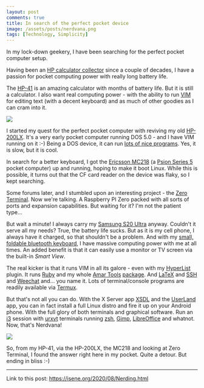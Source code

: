 ```yaml
---
layout: post
comments: true
title: In search of the perfect pocket device
image: /assets/posts/nerdvana.png
tags: [Technology, Simplicity]
---
```


In my lock-down geekery, I have been searching for the perfect pocket computer setup.
 
Having been an [HP calculator collector](https://youtu.be/czzuz1j364E) since a couple of decades, I have a passion for pocket computing power with really long battery life.

The [HP-41](https://isene.org/hp-41/) is an amazing calculator with months of battery life. But it is still a calculator. I also want real computing power - with the ability to run [VIM](https://en.wikipedia.org/wiki/Vim_(text_editor)) for editing text (with a decent keyboard) and as much of other goodies as I can cram into it. 

![](https://isene.org/assets/posts/nerdvana.png)

I started my quest for the perfect pocket computer with reviving my old [HP-200LX](https://en.wikipedia.org/wiki/HP_200LX). It's a very early pocket computer running DOS 5.0 - and I have VIM running on it :-) Being a DOS device, it can run [lots of nice programs](http://mizj.com/). Yes, it is slow, but it is cool.

In search for a better keyboard, I got the [Ericsson MC218](http://phonedb.net/index.php?m=device&id=840&c=ericsson_mc218) (a [Psion Series 5](https://en.wikipedia.org/wiki/Psion_Series_5) pocket computer) up and running, hoping to make it boot Linux. While this is possible, it turns out that the CF card reader on the device was flaky, so I kept searching.

Some forums later, and I stumbled upon an interesting project - the [Zero Terminal](https://n-o-d-e.net/zeroterminal.html). Now we're talking. A Raspberry PI Zero packed with all sorts of ports and expansion capabilities. But waiting for it? I'm not the patient type...

But wait a minute! I always carry my [Samsung S20 Ultra](https://en.wikipedia.org/wiki/Samsung_Galaxy_S20) anyway. Couldn't it serve all my needs? True, the battery life sucks. But as it is my cell phone, I always have it charged, so that shouldn't be a problem. And with my [small, foldable bluetooth keyboard](https://www.aliexpress.com/item/33044680958.html?spm=2114.search0303.3.36.3e2f50e4kUuHVD&ws_ab_test=searchweb0_0,searchweb201602_0,searchweb201603_0,ppcSwitch_0&algo_pvid=c05d6fa4-cb6c-4b28-aaa8-9da88e98cd0f&algo_expid=c05d6fa4-cb6c-4b28-aaa8-9da88e98cd0f-5), I have massive computing power with me at all times. An added benefit is that it can easily use a monitor or TV screen via the built-in <i>Smart View</i>.

The real kicker is that it runs VIM in all its galore - even with my [HyperList](https://isene.org/hyperlist/) plugin. It runs [Ruby](https://www.ruby-lang.org/en/) and my whole [Amar Tools](https://isene.org/2018/08/Amar-Tools.html) [package](https://github.com/isene/Amar-Tools). And [LaTeX](https://en.wikipedia.org/wiki/LaTeX) and [SSH](https://www.ssh.com/ssh/) and [Weechat](https://weechat.org/) and... you name it. Lots of terminal/console programs are readily available via [Termux](https://termux.com/).

But that's not all you can do. With the X Server app [XSDL](https://play.google.com/store/apps/details?id=x.org.server&hl=en) and the [UserLand](https://play.google.com/store/apps/details?id=tech.ula&hl=en) app, you can in fact install a full Linux distro and fire it up on your Android phone. With the full glory of both terminals and graphical software. Run an [i3](https://i3wm.org/) session with [urxvt](https://wiki.archlinux.org/index.php/Rxvt-unicode) terminals running [zsh](http://zsh.sourceforge.net/), [Gimp](https://www.gimp.org/), [LibreOffice](https://www.libreoffice.org/) and whatnot. Now, that's Nerdvana!

![](https://isene.org/assets/posts/userland.png)

So, from my HP-41, via the HP-200LX, the MC218 and looking at Zero Terminal, I found the answer right here in my pocket. Quite a detour. But ending in bliss :-)

---
Link to this post: <https://isene.org/2020/08/Nerding.html>
